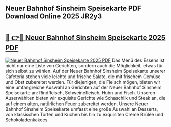 ## Neuer Bahnhof Sinsheim Speisekarte PDF Download Online 2025 JR2y3

# <h2><a href="http://gc8aphh.nevu.top/?p=Neuer+Bahnhof+Sinsheim+Speisekarte">🔗 👉🔴 Neuer Bahnhof Sinsheim Speisekarte 2025 PDF</a></h2>

[![Neuer Bahnhof Sinsheim Speisekarte 2025 PDF](https://i.imgur.com/dBaPXMq.png)](http://gc8aphh.nevu.top/?p=Neuer+Bahnhof+Sinsheim+Speisekarte)
Das Menü des Essens ist nicht nur eine Liste von Gerichten, sondern auch die Möglichkeit, etwas für sich selbst zu wählen. Auf der Neuer Bahnhof Sinsheim Speisekarte unserer Cafeteria stehen viele leichte und frische Salate, die mit frischem Gemüse und Obst zubereitet werden. Für diejenigen, die Fleisch mögen, bieten wir eine umfangreiche Auswahl an Gerichten auf der Neuer Bahnhof Sinsheim Speisekarte an: Rindfleisch, Schweinefleisch, Huhn und Fisch. Unseren Auserwählten bieten wir exquisite Gerichte wie Schaschlik und Steak an, die auf einem alten, natürlichen Feuer zubereitet werden. Unsere Neuer Bahnhof Sinsheim Speisekarte umfasst eine große Auswahl an Desserts, von klassischen Torten und Kuchen bis hin zu exquisiten Crème Brûlée und Schokoladenkakees.

